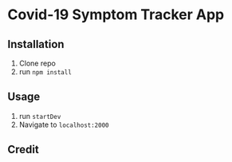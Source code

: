 # Covid-19 Symptom Tracker App

## Installation

1. Clone repo
2. run `npm install`

## Usage

1. run `startDev`
2. Navigate to `localhost:2000`

## Credit
